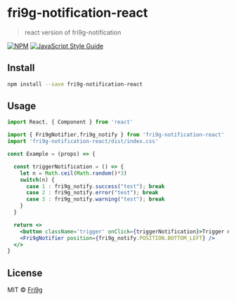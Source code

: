 # fri9g-notification-react

> react version of fri9g-notification

[![NPM](https://img.shields.io/npm/v/fri9g-notification-react.svg)](https://www.npmjs.com/package/fri9g-notification-react) [![JavaScript Style Guide](https://img.shields.io/badge/code_style-standard-brightgreen.svg)](https://standardjs.com)

## Install

```bash
npm install --save fri9g-notification-react
```

## Usage

```jsx
import React, { Component } from 'react'

import { Fri9gNotifier,fri9g_notify } from 'fri9g-notification-react'
import 'fri9g-notification-react/dist/index.css'

const Example = (props) => {

  const triggerNotification = () => {
    let n = Math.ceil(Math.random()*3)
    switch(n) {
      case 1 : fri9g_notify.success("test"); break
      case 2 : fri9g_notify.error("test"); break
      case 3 : fri9g_notify.warning("test"); break
    }
  }

  return <>
    <button className='trigger' onClick={triggerNotification}>Trigger notification</button>
    <Fri9gNotifier position={fri9g_notify.POSITION.BOTTOM_LEFT} />
  </>
}
```

## License

MIT © [Fri9g](https://github.com/Fri9g)
